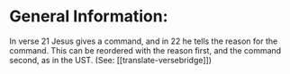 # General Information:

In verse 21 Jesus gives a command, and in 22 he tells the reason for the command. This can be reordered with the reason first, and the command second, as in the UST. (See: [[translate-versebridge]])
